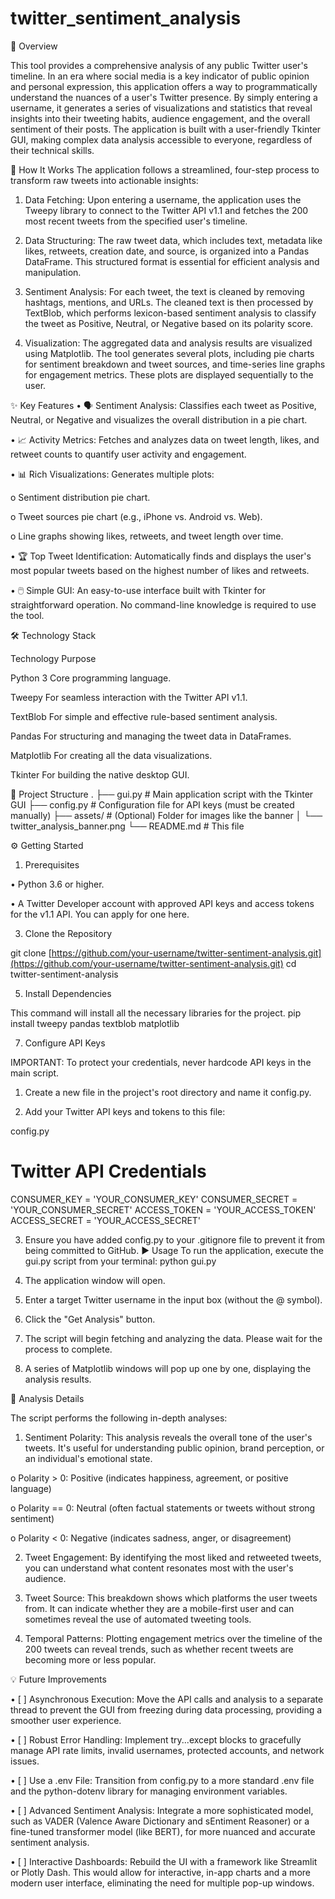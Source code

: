 # twitter_sentiment_analysis

📖 Overview

This tool provides a comprehensive analysis of any public Twitter user's timeline. In an era where social media is a key indicator of public opinion and personal expression, this application offers a way to programmatically understand the nuances of a user's Twitter presence. By simply entering a username, it generates a series of visualizations and statistics that reveal insights into their tweeting habits, audience engagement, and the overall sentiment of their posts. The application is built with a user-friendly Tkinter GUI, making complex data analysis accessible to everyone, regardless of their technical skills.

🤔 How It Works
The application follows a streamlined, four-step process to transform raw tweets into actionable insights:

1.	Data Fetching: Upon entering a username, the application uses the Tweepy library to connect to the Twitter API v1.1 and fetches the 200 most recent tweets from the specified user's timeline.
	
2.	Data Structuring: The raw tweet data, which includes text, metadata like likes, retweets, creation date, and source, is organized into a Pandas DataFrame. This structured format is essential for efficient analysis and manipulation.
	
3.	Sentiment Analysis: For each tweet, the text is cleaned by removing hashtags, mentions, and URLs. The cleaned text is then processed by TextBlob, which performs lexicon-based sentiment analysis to classify the tweet as Positive, Neutral, or Negative based on its polarity score.
	
4.	Visualization: The aggregated data and analysis results are visualized using Matplotlib. The tool generates several plots, including pie charts for sentiment breakdown and tweet sources, and time-series line graphs for engagement metrics. These plots are displayed sequentially to the user.
   
✨ Key Features
•	🗣️ Sentiment Analysis: Classifies each tweet as Positive, Neutral, or Negative and visualizes the overall distribution in a pie chart.

•	📈 Activity Metrics: Fetches and analyzes data on tweet length, likes, and retweet counts to quantify user activity and engagement.

•	📊 Rich Visualizations: Generates multiple plots:

o	Sentiment distribution pie chart.

o	Tweet sources pie chart (e.g., iPhone vs. Android vs. Web).

o	Line graphs showing likes, retweets, and tweet length over time.

•	🏆 Top Tweet Identification: Automatically finds and displays the user's most popular tweets based on the highest number of likes and retweets.

•	🖱️ Simple GUI: An easy-to-use interface built with Tkinter for straightforward operation. No command-line knowledge is required to use the tool.

🛠️ Technology Stack

Technology	Purpose

Python 3	Core programming language.

Tweepy	For seamless interaction with the Twitter API v1.1.

TextBlob	For simple and effective rule-based sentiment analysis.

Pandas	For structuring and managing the tweet data in DataFrames.

Matplotlib	For creating all the data visualizations.

Tkinter	For building the native desktop GUI.

📂 Project Structure
.
├── gui.py              # Main application script with the Tkinter GUI
├── config.py           # Configuration file for API keys (must be created manually)
├── assets/               # (Optional) Folder for images like the banner
│   └── twitter_analysis_banner.png
└── README.md           # This file

⚙️ Getting Started

1. Prerequisites
   
•	Python 3.6 or higher.

•	A Twitter Developer account with approved API keys and access tokens for the v1.1 API. You can apply for one here.

3. Clone the Repository
   
git clone [https://github.com/your-username/twitter-sentiment-analysis.git](https://github.com/your-username/twitter-sentiment-analysis.git)
cd twitter-sentiment-analysis

5. Install Dependencies
   
This command will install all the necessary libraries for the project.
pip install tweepy pandas textblob matplotlib

7. Configure API Keys
   
IMPORTANT: To protect your credentials, never hardcode API keys in the main script.

1.	Create a new file in the project's root directory and name it config.py.

2.	Add your Twitter API keys and tokens to this file:
   
config.py

# Twitter API Credentials

CONSUMER_KEY = 'YOUR_CONSUMER_KEY'
CONSUMER_SECRET = 'YOUR_CONSUMER_SECRET'
ACCESS_TOKEN = 'YOUR_ACCESS_TOKEN'
ACCESS_SECRET = 'YOUR_ACCESS_SECRET'

3.	Ensure you have added config.py to your .gitignore file to prevent it from being committed to GitHub.
▶️ Usage
To run the application, execute the gui.py script from your terminal:
python gui.py

1.	The application window will open.
2.	Enter a target Twitter username in the input box (without the @ symbol).
3.	Click the "Get Analysis" button.
4.	The script will begin fetching and analyzing the data. Please wait for the process to complete.
5.	A series of Matplotlib windows will pop up one by one, displaying the analysis results.
   
🔬 Analysis Details

The script performs the following in-depth analyses:

1.	Sentiment Polarity: This analysis reveals the overall tone of the user's tweets. It's useful for understanding public opinion, brand perception, or an individual's emotional state.

o	Polarity > 0: Positive (indicates happiness, agreement, or positive language)

o	Polarity == 0: Neutral (often factual statements or tweets without strong sentiment)

o	Polarity < 0: Negative (indicates sadness, anger, or disagreement)

2.	Tweet Engagement: By identifying the most liked and retweeted tweets, you can understand what content resonates most with the user's audience.
	
3.	Tweet Source: This breakdown shows which platforms the user tweets from. It can indicate whether they are a mobile-first user and can sometimes reveal the use of automated tweeting tools.

4.	Temporal Patterns: Plotting engagement metrics over the timeline of the 200 tweets can reveal trends, such as whether recent tweets are becoming more or less popular.

💡 Future Improvements

•	[ ] Asynchronous Execution: Move the API calls and analysis to a separate thread to prevent the GUI from freezing during data processing, providing a smoother user experience.

•	[ ] Robust Error Handling: Implement try...except blocks to gracefully manage API rate limits, invalid usernames, protected accounts, and network issues.

•	[ ] Use a .env File: Transition from config.py to a more standard .env file and the python-dotenv library for managing environment variables.

•	[ ] Advanced Sentiment Analysis: Integrate a more sophisticated model, such as VADER (Valence Aware Dictionary and sEntiment Reasoner) or a fine-tuned transformer model (like BERT), for more nuanced and accurate sentiment analysis.

•	[ ] Interactive Dashboards: Rebuild the UI with a framework like Streamlit or Plotly Dash. This would allow for interactive, in-app charts and a more modern user interface, eliminating the need for multiple pop-up windows.

